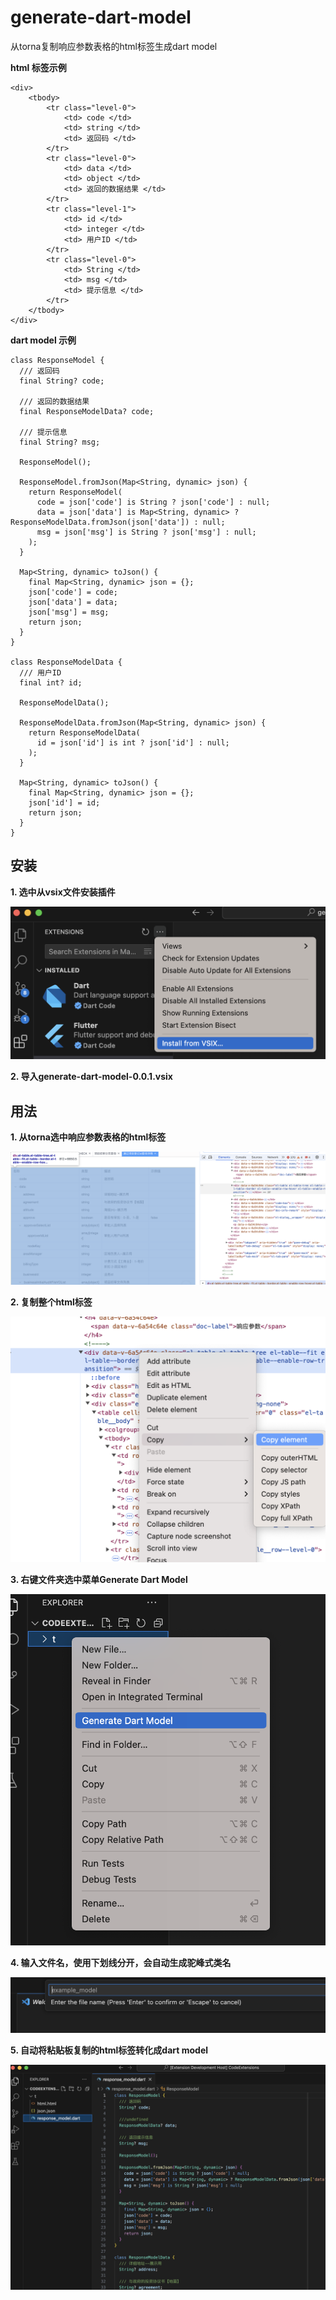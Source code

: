 # generate-dart-model

从torna复制响应参数表格的html标签生成dart model

**html 标签示例**
```
<div>
    <tbody>
        <tr class="level-0">
            <td> code </td>
            <td> string </td>
            <td> 返回码 </td>
        </tr>
        <tr class="level-0">
            <td> data </td>
            <td> object </td>
            <td> 返回的数据结果 </td>
        </tr>
        <tr class="level-1">
            <td> id </td>
            <td> integer </td>
            <td> 用户ID </td>
        </tr>
        <tr class="level-0">
            <td> String </td>
            <td> msg </td>
            <td> 提示信息 </td>
        </tr>
    </tbody>
</div>
```

**dart model 示例**
```
class ResponseModel {
  /// 返回码
  final String? code;

  /// 返回的数据结果
  final ResponseModelData? code;

  /// 提示信息
  final String? msg;

  ResponseModel();

  ResponseModel.fromJson(Map<String, dynamic> json) {
    return ResponseModel(
      code = json['code'] is String ? json['code'] : null;
      data = json['data'] is Map<String, dynamic> ? ResponseModelData.fromJson(json['data']) : null;
      msg = json['msg'] is String ? json['msg'] : null;
    );
  }

  Map<String, dynamic> toJson() {
    final Map<String, dynamic> json = {};
    json['code'] = code;
    json['data'] = data;
    json['msg'] = msg;
    return json;
  }
}

class ResponseModelData {
  /// 用户ID
  final int? id;

  ResponseModelData();

  ResponseModelData.fromJson(Map<String, dynamic> json) {
    return ResponseModelData(
      id = json['id'] is int ? json['id'] : null;
    );
  }

  Map<String, dynamic> toJson() {
    final Map<String, dynamic> json = {};
    json['id'] = id;
    return json;
  }
}
```


## 安装
**1. 选中从vsix文件安装插件**

![示例图片](assets/images/install_1.png)

**2. 导入generate-dart-model-0.0.1.vsix**

## 用法

**1. 从torna选中响应参数表格的html标签**

![示例图片](assets/images/usage_1.png)

**2. 复制整个html标签**

![示例图片](assets/images/usage_2.png)

**3. 右键文件夹选中菜单Generate Dart Model**

![示例图片](assets/images/usage_3.png)

**4. 输入文件名，使用下划线分开，会自动生成驼峰式类名**

![示例图片](assets/images/usage_4.png)

**5. 自动将粘贴板复制的html标签转化成dart model**

![示例图片](assets/images/usage_5.png)